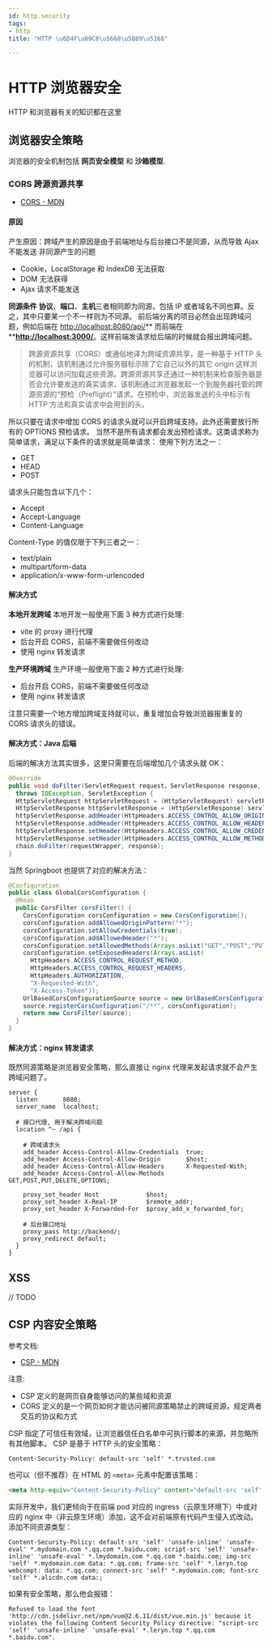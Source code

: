 ```yaml
---
id: http.security
tags:
- http
title: "HTTP \u6D4F\u89C8\u5668\u5B89\u5168"

---
```



# HTTP 浏览器安全
HTTP 和浏览器有关的知识都在这里


## 浏览器安全策略
浏览器的安全机制包括 **网页安全模型** 和 **沙箱模型**.


### CORS 跨源资源共享

- [CORS - MDN](https://developer.mozilla.org/zh-CN/docs/Web/HTTP/CORS)


#### 原因
产生原因：跨域产生的原因是由于前端地址与后台接口不是同源，从而导致 Ajax 不能发送
非同源产生的问题

- Cookie，LocalStorage 和 IndexDB 无法获取
- DOM 无法获得
- Ajax 请求不能发送

**同源条件**
**协议**、**端口**、**主机**三者相同即为同源，包括 IP 或者域名不同也算。反之，其中只要某一个不一样则为不同源。
前后端分离的项目必然会出现跨域问题，例如后端在 [http://localhost:8080/api/](http://localhost:8080/api/)** 而前端在 **[**http://localhost:3000/**](http://localhost:3000/)。这样前端发请求给后端的时候就会报出跨域问题。
> 跨源资源共享（CORS）或通俗地译为跨域资源共享，是一种基于 HTTP 头的机制，该机制通过允许服务器标示除了它自己以外的其它 origin 这样浏览器可以访问加载这些资源。跨源资源共享还通过一种机制来检查服务器是否会允许要发送的真实请求，该机制通过浏览器发起一个到服务器托管的跨源资源的“预检（Preflight）”请求。在预检中，浏览器发送的头中标示有 HTTP 方法和真实请求中会用到的头。

所以只要在请求中增加 CORS 的请求头就可以开启跨域支持。此外还需要放行所有的 OPTIONS 预检请求。
当然不是所有请求都会发出预检请求。这类请求称为简单请求，满足以下条件的请求就是简单请求：
使用下列方法之一：

- GET
- HEAD
- POST

请求头只能包含以下几个：

- Accept
- Accept-Language
- Content-Language

Content-Type 的值仅限于下列三者之一：

- text/plain
- multipart/form-data
- application/x-www-form-urlencoded


#### 解决方式
**本地开发跨域**
本地开发一般使用下面 3 种方式进行处理:

- vite 的 proxy 进行代理
- 后台开启 CORS，前端不需要做任何改动
- 使用 nginx 转发请求

**生产环境跨域**
生产环境一般使用下面 2 种方式进行处理:

- 后台开启 CORS，前端不需要做任何改动
- 使用 nginx 转发请求

注意只需要一个地方增加跨域支持就可以，重复增加会导致浏览器报重复的 CORS 请求头的错误。


#### 解决方式：Java 后端
后端的解决方法其实很多，这里只需要在后端增加几个请求头就 OK：
```java
@Override
public void doFilter(ServletRequest request，ServletResponse response, FilterChain chain)
  throws IOException, ServletException {
  HttpServletRequest httpServletRequest = (HttpServletRequest) servletRequest;
  HttpServletResponse httpServletResponse = (HttpServletResponse) servletResponse;
  httpServletResponse.addHeader(HttpHeaders.ACCESS_CONTROL_ALLOW_ORIGIN, httpServletRequest.getHeader(HttpHeaders.ORIGIN));
  httpServletResponse.addHeader(HttpHeaders.ACCESS_CONTROL_ALLOW_HEADERS, getHeaders(httpServletRequest));
  httpServletResponse.setHeader(HttpHeaders.ACCESS_CONTROL_ALLOW_CREDENTIALS, "true");
  httpServletResponse.setHeader(HttpHeaders.ACCESS_CONTROL_ALLOW_METHODS, "GET,POST,PUT,DELETE,OPTIONS");
  chain.doFilter(requestWrapper, response);
}
```
当然 Springboot 也提供了对应的解决方法：
```java
@Configuration
public class GlobalCorsConfiguration {
  @Bean
  public CorsFilter corsFilter() {
    CorsConfiguration corsConfiguration = new CorsConfiguration();
    corsConfiguration.addAllowedOriginPattern("*");
    corsConfiguration.setAllowCredentials(true);
    corsConfiguration.addAllowedHeader("*");
    corsConfiguration.setAllowedMethods(Arrays.asList("GET","POST","PUT","DELETE","OPTIONS"));
    corsConfiguration.setExposedHeaders(Arrays.asList(
      HttpHeaders.ACCESS_CONTROL_REQUEST_METHOD,
      HttpHeaders.ACCESS_CONTROL_REQUEST_HEADERS,
      HttpHeaders.AUTHORIZATION,
      "X-Requested-With",
      "X-Access-Token"));
    UrlBasedCorsConfigurationSource source = new UrlBasedCorsConfigurationSource();
    source.registerCorsConfiguration("/**", corsConfiguration);
    return new CorsFilter(source);
  }
}
```


#### 解决方式：nginx 转发请求
既然同源策略是浏览器安全策略，那么直接让 nginx 代理来发起请求就不会产生跨域问题了。
```nginx
server {
  listen       8080;
  server_name  localhost;
  
  # 接口代理, 用于解决跨域问题
  location ^~ /api {
        
    # 跨域请求头
    add_header Access-Control-Allow-Credentials  true;
    add_header Access-Control-Allow-Origin       $host;
    add_header Access-Control-Allow-Headers      X-Requested-With;
    add_header Access-Control-Allow-Methods      GET,POST,PUT,DELETE,OPTIONS;
    
    proxy_set_header Host             $host;
    proxy_set_header X-Real-IP        $remote_addr;
    proxy_set_header X-Forwarded-For  $proxy_add_x_forwarded_for;
    
    # 后台接口地址
    proxy_pass http://backend/;
    proxy_redirect default;
  }
}
```


## XSS
// TODO


## CSP 内容安全策略
参考文档:

- [CSP - MDN](https://developer.mozilla.org/zh-CN/docs/Web/HTTP/CSP)

注意:

- CSP 定义的是网页自身能够访问的某些域和资源
- CORS 定义的是一个网页如何才能访问被同源策略禁止的跨域资源，规定两者交互的协议和方式

CSP 指定了可信任有效域，让浏览器信任白名单中可执行脚本的来源，并忽略所有其他脚本。
CSP 是基于 HTTP 头的安全策略：
```http
Content-Security-Policy: default-src 'self' *.trusted.com
```
也可以（但不推荐）在 HTML 的 `<meta>` 元素中配置该策略：
```html
<meta http-equiv="Content-Security-Policy" content="default-src 'self'; img-src https://*; child-src 'none';">
```
实际开发中，我们更倾向于在前端 pod 对应的 ingress（云原生环境下）中或对应的 nginx 中（非云原生环境）添加，这不会对前端原有代码产生侵入式改动。
添加不同资源类型：
```http
Content-Security-Policy: default-src 'self' 'unsafe-inline' 'unsafe-eval' *.mydomain.com *.qq.com *.baidu.com; script-src 'self' 'unsafe-inline' 'unsafe-eval' *.lmydomain.com *.qq.com *.baidu.com; img-src 'self' *.mydomain.com data: *.qq.com; frame-src 'self' *.leryn.top webcompt: data: *.qq.com; connect-src 'self' *.mydomain.com; font-src 'self' *.alicdn.com data:;
```
如果有安全策略，那么他会报错：
```
Refused to load the font 'http://cdn.jsdelivr.net/npm/vue@2.6.11/dist/vue.min.js' because it violates the following Content Security Policy directive: "script-src 'self' 'unsafe-inline' 'unsafe-eval' *.leryn.top *.qq.com *.baidu.com".
```
